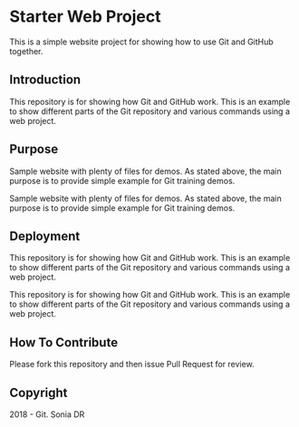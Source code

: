 # Starter Web Project

This is a simple website project for showing how to use Git and GitHub together.

## Introduction
This repository is for showing how Git and GitHub work.
This is an example to show different parts of the Git repository and various commands using a web project.

## Purpose

Sample website with plenty of files for demos.
As stated above, the main purpose is to provide simple example for Git training demos.

Sample website with plenty of files for demos.
As stated above, the main purpose is to provide simple example for Git training demos.

## Deployment

This repository is for showing how Git and GitHub work.
This is an example to show different parts of the Git repository and various commands using a web project.

This repository is for showing how Git and GitHub work.
This is an example to show different parts of the Git repository and various commands using a web project.

## How To Contribute

Please fork this repository and then issue Pull Request for review.

## Copyright

2018 - Git. Sonia DR